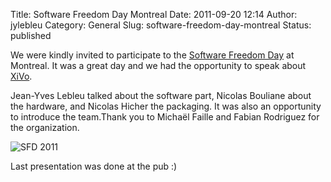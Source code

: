 Title: Software Freedom Day Montreal
Date: 2011-09-20 12:14
Author: jylebleu
Category: General
Slug: software-freedom-day-montreal
Status: published

We were kindly invited to participate to the [Software Freedom
Day](http://wiki.softwarefreedomday.org/2011/Canada/Montreal/SFD-ETS) at
Montreal. It was a great day and we had the opportunity to speak about
[XiVo](http://wiki.xivo.io/).

Jean-Yves Lebleu talked about the software part, Nicolas Bouliane about
the hardware, and Nicolas Hicher the packaging. It was also an
opportunity to introduce the team.Thank you to Michaël Faille and Fabian
Rodriguez for the organization.

![SFD 2011](/public/.IMG_20110917_142412_m.jpg "SFD 2011, sept. 2011")

Last presentation was done at the pub :)

</p>


